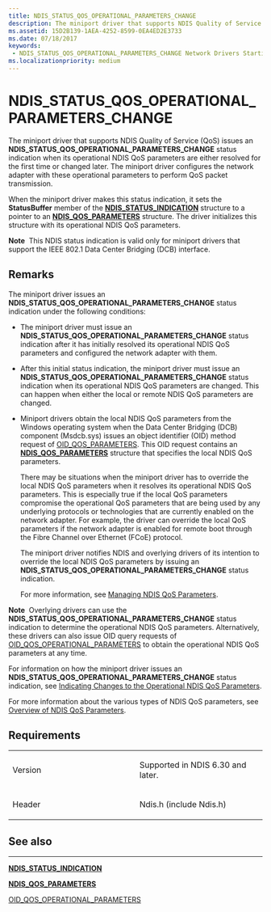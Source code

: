 ```yaml
---
title: NDIS_STATUS_QOS_OPERATIONAL_PARAMETERS_CHANGE
description: The miniport driver that supports NDIS Quality of Service (QoS) issues an NDIS_STATUS_QOS_OPERATIONAL_PARAMETERS_CHANGE status indication when its operational NDIS QoS parameters are either resolved for the first time or changed later.
ms.assetid: 15D2B139-1AEA-4252-8599-0EA4ED2E3733
ms.date: 07/18/2017
keywords:
 - NDIS_STATUS_QOS_OPERATIONAL_PARAMETERS_CHANGE Network Drivers Starting with Windows Vista
ms.localizationpriority: medium
---
```


# NDIS\_STATUS\_QOS\_OPERATIONAL\_PARAMETERS\_CHANGE


The miniport driver that supports NDIS Quality of Service (QoS) issues an **NDIS\_STATUS\_QOS\_OPERATIONAL\_PARAMETERS\_CHANGE** status indication when its operational NDIS QoS parameters are either resolved for the first time or changed later. The miniport driver configures the network adapter with these operational parameters to perform QoS packet transmission.

When the miniport driver makes this status indication, it sets the **StatusBuffer** member of the [**NDIS\_STATUS\_INDICATION**](/windows-hardware/drivers/ddi/ndis/ns-ndis-_ndis_status_indication) structure to a pointer to an [**NDIS\_QOS\_PARAMETERS**](/windows-hardware/drivers/ddi/ntddndis/ns-ntddndis-_ndis_qos_parameters) structure. The driver initializes this structure with its operational NDIS QoS parameters.

**Note**  This NDIS status indication is valid only for miniport drivers that support the IEEE 802.1 Data Center Bridging (DCB) interface.

 

Remarks
-------

The miniport driver issues an **NDIS\_STATUS\_QOS\_OPERATIONAL\_PARAMETERS\_CHANGE** status indication under the following conditions:

-   The miniport driver must issue an **NDIS\_STATUS\_QOS\_OPERATIONAL\_PARAMETERS\_CHANGE** status indication after it has initially resolved its operational NDIS QoS parameters and configured the network adapter with them.

-   After this initial status indication, the miniport driver must issue an **NDIS\_STATUS\_QOS\_OPERATIONAL\_PARAMETERS\_CHANGE** status indication when its operational NDIS QoS parameters are changed. This can happen when either the local or remote NDIS QoS parameters are changed.

-   Miniport drivers obtain the local NDIS QoS parameters from the Windows operating system when the Data Center Bridging (DCB) component (Msdcb.sys) issues an object identifier (OID) method request of [OID\_QOS\_PARAMETERS](./oid-qos-parameters.md). This OID request contains an [**NDIS\_QOS\_PARAMETERS**](/windows-hardware/drivers/ddi/ntddndis/ns-ntddndis-_ndis_qos_parameters) structure that specifies the local NDIS QoS parameters.

    There may be situations when the miniport driver has to override the local NDIS QoS parameters when it resolves its operational NDIS QoS parameters. This is especially true if the local QoS parameters compromise the operational QoS parameters that are being used by any underlying protocols or technologies that are currently enabled on the network adapter. For example, the driver can override the local QoS parameters if the network adapter is enabled for remote boot through the Fibre Channel over Ethernet (FCoE) protocol.

    The miniport driver notifies NDIS and overlying drivers of its intention to override the local NDIS QoS parameters by issuing an **NDIS\_STATUS\_QOS\_OPERATIONAL\_PARAMETERS\_CHANGE** status indication.

    For more information, see [Managing NDIS QoS Parameters](overview-of-ndis-qos-parameters.md).

**Note**  Overlying drivers can use the **NDIS\_STATUS\_QOS\_OPERATIONAL\_PARAMETERS\_CHANGE** status indication to determine the operational NDIS QoS parameters. Alternatively, these drivers can also issue OID query requests of [OID\_QOS\_OPERATIONAL\_PARAMETERS](./oid-qos-operational-parameters.md) to obtain the operational NDIS QoS parameters at any time.

 

For information on how the miniport driver issues an **NDIS\_STATUS\_QOS\_OPERATIONAL\_PARAMETERS\_CHANGE** status indication, see [Indicating Changes to the Operational NDIS QoS Parameters](./indicating-changes-to-the-operational-ndis-qos-parameters.md).

For more information about the various types of NDIS QoS parameters, see [Overview of NDIS QoS Parameters](./overview-of-ndis-qos-parameters.md).

Requirements
------------

<table>
<colgroup>
<col width="50%" />
<col width="50%" />
</colgroup>
<tbody>
<tr class="odd">
<td><p>Version</p></td>
<td><p>Supported in NDIS 6.30 and later.</p></td>
</tr>
<tr class="even">
<td><p>Header</p></td>
<td>Ndis.h (include Ndis.h)</td>
</tr>
</tbody>
</table>

## See also


****
[**NDIS\_STATUS\_INDICATION**](/windows-hardware/drivers/ddi/ndis/ns-ndis-_ndis_status_indication)

[**NDIS\_QOS\_PARAMETERS**](/windows-hardware/drivers/ddi/ntddndis/ns-ntddndis-_ndis_qos_parameters)

[OID\_QOS\_OPERATIONAL\_PARAMETERS](./oid-qos-operational-parameters.md)

 

